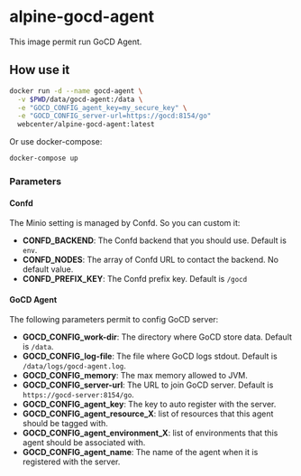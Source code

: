 alpine-gocd-agent
===============

This image permit run GoCD Agent.

## How use it


```bash
docker run -d --name gocd-agent \
  -v $PWD/data/gocd-agent:/data \
  -e "GOCD_CONFIG_agent_key=my_secure_key" \
  -e "GOCD_CONFIG_server-url=https://gocd:8154/go"
  webcenter/alpine-gocd-agent:latest
```

Or use docker-compose:
```bash
docker-compose up
```



### Parameters

#### Confd

The Minio setting is managed by Confd. So you can custom it:
- **CONFD_BACKEND**: The Confd backend that you should use. Default is `env`.
- **CONFD_NODES**: The array of Confd URL to contact the backend. No default value.
- **CONFD_PREFIX_KEY**: The Confd prefix key. Default is `/gocd`


#### GoCD Agent

The following parameters permit to config GoCD server:
- **GOCD_CONFIG_work-dir**: The directory where GoCD store data. Default is `/data`.
- **GOCD_CONFIG_log-file**: The file where GoCD logs stdout. Default is `/data/logs/gocd-agent.log`.
- **GOCD_CONFIG_memory**: The max memory allowed to JVM.
- **GOCD_CONFIG_server-url**: The URL to join GoCD server. Default is `https://gocd-server:8154/go`.
- **GOCD_CONFIG_agent_key**: The key to auto register with the server.
- **GOCD_CONFIG_agent_resource_X**:  list of resources that this agent should be tagged with.
- **GOCD_CONFIG_agent_environment_X**: list of environments that this agent should be associated with.
- **GOCD_CONFIG_agent_name**: The name of the agent when it is registered with the server.

